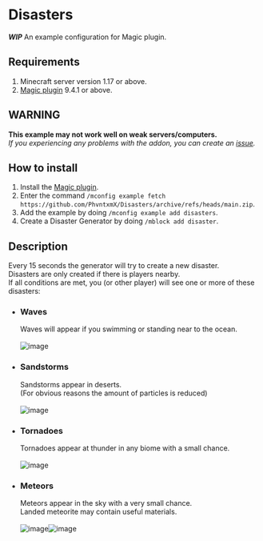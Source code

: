 # Disasters
__*WIP*__ An example configuration for Magic plugin.

## Requirements
1. Minecraft server version 1.17 or above.
2. [Magic plugin](https://www.spigotmc.org/resources/magic.1056/) 9.4.1 or above.

## WARNING
**This example may not work well on weak servers/computers.**\
_If you experiencing any problems with the addon, you can create an [issue](https://github.com/PhvntxmX/Disasters/issues/new/choose)._

## How to install
1. Install the [Magic plugin](https://www.spigotmc.org/resources/magic.1056/).
2. Enter the command `/mconfig example fetch https://github.com/PhvntxmX/Disasters/archive/refs/heads/main.zip`.
3. Add the example by doing `/mconfig example add disasters`.
4. Create a Disaster Generator by doing `/mblock add disaster`.

## Description
Every 15 seconds the generator will try to create a new disaster.\
Disasters are only created if there is players nearby.\
If all conditions are met, you (or other player) will see one or more of these disasters:
* ### Waves
    Waves will appear if you swimming or standing near to the ocean.\
    \
    ![image](https://user-images.githubusercontent.com/51493955/127406679-4acd30bc-1c87-42fd-be90-0808b3981fb0.png)
* ### Sandstorms
    Sandstorms appear in deserts.\
    (For obvious reasons the amount of particles is reduced)\
    \
    ![image](https://user-images.githubusercontent.com/51493955/127410081-21b23e6e-5cb8-424d-82f7-09ee42d413c7.png)
* ### Tornadoes
    Tornadoes appear at thunder in any biome with a small chance.\
    \
    ![image](https://user-images.githubusercontent.com/51493955/127413227-7469cd93-69fd-4dd7-82b9-236dd3165351.png)
* ### Meteors
    Meteors appear in the sky with a very small chance.\
    Landed meteorite may contain useful materials.\
    \
    ![image](https://user-images.githubusercontent.com/51493955/127414980-41b7bd64-dbec-4191-be9e-0a572615800f.png)![image](https://user-images.githubusercontent.com/51493955/127415003-a7f9eaa7-a721-420e-8d5d-3dd00a1c88d3.png)




